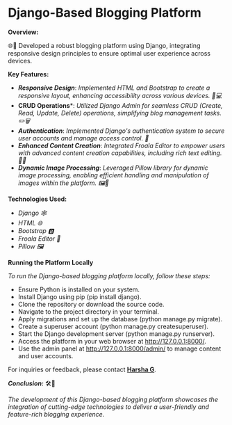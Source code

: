 # Django-Based Blogging Platform 

 **Overview:**

🌐📝 Developed a robust blogging platform using Django, integrating responsive design principles to ensure optimal user experience across devices.

**Key Features:**
- ***Responsive Design***: *Implemented HTML and Bootstrap to create a responsive layout, enhancing accessibility across various devices. 📱💻*
- **CRUD Operations***: *Utilized Django Admin for seamless CRUD (Create, Read, Update, Delete) operations, simplifying blog management tasks. ✏️🗑️*
- ***Authentication***: *Implemented Django's authentication system to secure user accounts and manage access control. 🔐*
- ***Enhanced Content Creation***: *Integrated Froala Editor to empower users with advanced content creation capabilities, including rich text editing. 📝✨*
- ***Dynamic Image Processing***: *Leveraged Pillow library for dynamic image processing, enabling efficient handling and manipulation of images within the platform. 🖼️🔄*

**Technologies Used:**
- *Django 🕸️*
- *HTML 🌐*
- *Bootstrap 🅱️*
- *Froala Editor 📝*
- *Pillow 🖼️*

**Running the Platform Locally**

*To run the Django-based blogging platform locally, follow these steps:*

- Ensure Python is installed on your system.
- Install Django using pip (pip install django).
- Clone the repository or download the source code.
- Navigate to the project directory in your terminal.
- Apply migrations and set up the database (python manage.py migrate).
- Create a superuser account (python manage.py createsuperuser).
- Start the Django development server (python manage.py runserver).
- Access the platform in your web browser at http://127.0.0.1:8000/.
- Use the admin panel at http://127.0.0.1:8000/admin/ to manage content and user accounts.

For inquiries or feedback, please contact **[Harsha G](mailto:harshag3103@gmail.com)**.

***Conclusion:***
🛠️📰 

*The development of this Django-based blogging platform showcases the integration of cutting-edge technologies to deliver a user-friendly and feature-rich blogging experience.*
